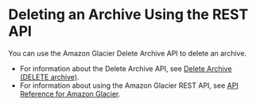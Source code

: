 # Deleting an Archive Using the REST API<a name="deleting-an-archive-using-rest"></a>

You can use the Amazon Glacier Delete Archive API to delete an archive\. 
+ For information about the Delete Archive API, see [Delete Archive \(DELETE archive\)](api-archive-delete.md)\.
+ For information about using the Amazon Glacier REST API, see [API Reference for Amazon Glacier](amazon-glacier-api.md)\. 